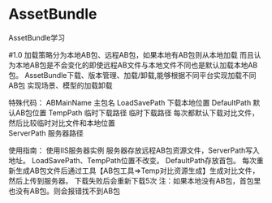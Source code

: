 # AssetBundle
AssetBundle学习

#1.0
加载策略分为本地AB包、远程AB包，如果本地有AB包则从本地加载
而且认为本地AB包是不会变化的即使远程AB文件与本地文件不同也是默认加载本地AB包。
AssetBundle下载、版本管理、加载/卸载,能够根据不同平台实现加载不同AB包
实现场景、模型的加载卸载

特殊代码：
ABMainName 主包名
LoadSavePath 下载本地位置
DefaultPath 默认AB包位置
TempPath 临时下载路径 临时下载路径 每次都默认下载对比文件，然后比较临时对比文件和本地位置  
ServerPath 服务器路径

使用指南：
使用IIS服务器实例
  服务器存放远程AB包资源文件，ServerPath写入地址。
  LoadSavePath、TempPath位置不改变。
  DefaultPath存放首包。
  每次重新生成AB包文件后通过工具【AB包工具=>Temp对比资源生成】生成对比文件，然后上传到服务器。
  下载失败后会重新下载5次
  注：如果本地没有AB包，首包里也没有AB包。则会报错找不到AB包